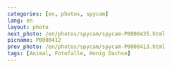 ```yaml
---
categories: [en, photos, spycam]
lang: en
layout: photo
next_photo: /en/photos/spycam/spycam-P0000435.html
picname: P0000412
prev_photo: /en/photos/spycam/spycam-P0000413.html
tags: [Animal, Fotofalle, Honig Dachse]
---
```

